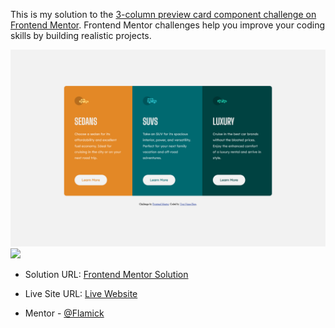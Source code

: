 This is my solution to the [3-column preview card component challenge on Frontend Mentor](https://www.frontendmentor.io/challenges/3column-preview-card-component-pH92eAR2-). Frontend Mentor challenges help you improve your coding skills by building realistic projects.


![](dist/images/screenshot.png)
![](dist/images/screenshot-mobile.png)



- Solution URL: [Frontend Mentor Solution](https://www.frontendmentor.io/challenges/3column-preview-card-component-pH92eAR2-/hub/html5-and-css-with-sass-to-compile-the-css-lJ7nOJgex)
- Live Site URL: [Live Website](https://sleepy-curie-1ee2d4.netlify.app/)

-  Mentor - [@Flamick](https://www.frontendmentor.io/profile/flamick)